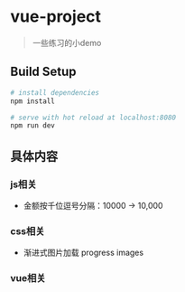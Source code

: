 # vue-project

> 一些练习的小demo

## Build Setup

``` bash
# install dependencies
npm install

# serve with hot reload at localhost:8080
npm run dev
```
## 具体内容
### js相关
- 金额按千位逗号分隔：10000 → 10,000

### css相关
- 渐进式图片加载 progress images

### vue相关
